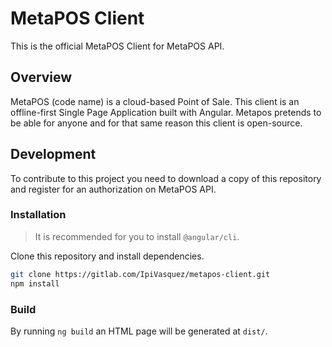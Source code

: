 # MetaPOS Client

This is the official MetaPOS Client for MetaPOS API.

## Overview

MetaPOS (code name) is a cloud-based Point of Sale. This client is an
offline-first Single Page Application built with Angular. Metapos pretends to be
able for anyone and for that same reason this client is open-source.

## Development

To contribute to this project you need to download a copy of this repository and
register for an authorization on MetaPOS API.

### Installation

> It is recommended for you to install `@angular/cli`.

Clone this repository and install dependencies.

```bash
git clone https://gitlab.com/IpiVasquez/metapos-client.git
npm install
```

### Build

By running `ng build` an HTML page will be generated at `dist/`.
